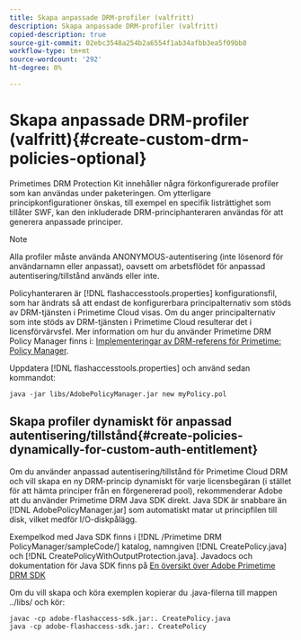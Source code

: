 ```yaml
---
title: Skapa anpassade DRM-profiler (valfritt)
description: Skapa anpassade DRM-profiler (valfritt)
copied-description: true
source-git-commit: 02ebc3548a254b2a6554f1ab34afbb3ea5f09bb8
workflow-type: tm+mt
source-wordcount: '292'
ht-degree: 0%

---
```


# Skapa anpassade DRM-profiler (valfritt){#create-custom-drm-policies-optional}

Primetimes DRM Protection Kit innehåller några förkonfigurerade profiler som kan användas under paketeringen. Om ytterligare principkonfigurationer önskas, till exempel en specifik listrättighet som tillåter SWF, kan den inkluderade DRM-principhanteraren användas för att generera anpassade principer.

>[!NOTE]
>
>Alla profiler måste använda ANONYMOUS-autentisering (inte lösenord för användarnamn eller anpassat), oavsett om arbetsflödet för anpassad autentisering/tillstånd används eller inte.

Policyhanteraren är [!DNL flashaccesstools.properties] konfigurationsfil, som har ändrats så att endast de konfigurerbara principalternativ som stöds av DRM-tjänsten i Primetime Cloud visas. Om du anger principalternativ som inte stöds av DRM-tjänsten i Primetime Cloud resulterar det i licensförvärvsfel. Mer information om hur du använder Primetime DRM Policy Manager finns i: [Implementeringar av DRM-referens för Primetime: Policy Manager](https://help.adobe.com/en_US/primetime/drm/5.3/reference_implementations/index.html#concept-DRM_Policy_Manager).

Uppdatera [!DNL flashaccesstools.properties] och använd sedan kommandot:

```
java -jar libs/AdobePolicyManager.jar new myPolicy.pol
```

## Skapa profiler dynamiskt för anpassad autentisering/tillstånd{#create-policies-dynamically-for-custom-auth-entitlement}

Om du använder anpassad autentisering/tillstånd för Primetime Cloud DRM och vill skapa en ny DRM-princip dynamiskt för varje licensbegäran (i stället för att hämta principer från en förgenererad pool), rekommenderar Adobe att du använder Primetime DRM Java SDK direkt. Java SDK är snabbare än [!DNL AdobePolicyManager.jar] som automatiskt matar ut principfilen till disk, vilket medför I/O-diskpålägg.

Exempelkod med Java SDK finns i [!DNL /Primetime DRM PolicyManager/sampleCode/] katalog, namngiven [!DNL CreatePolicy.java] och [!DNL CreatePolicyWithOutputProtection.java]. Javadocs och dokumentation för Java SDK finns på [En översikt över Adobe Primetime DRM SDK](../../../digital-rights-management/drm-sdk-overview/overview.md)

Om du vill skapa och köra exemplen kopierar du .java-filerna till mappen ../libs/ och kör:

```
javac -cp adobe-flashaccess-sdk.jar:. CreatePolicy.java
java -cp adobe-flashaccess-sdk.jar:. CreatePolicy
```
